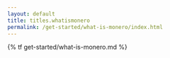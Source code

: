 ```yaml
---
layout: default
title: titles.whatismonero
permalink: /get-started/what-is-monero/index.html
---
```


{% tf get-started/what-is-monero.md %}